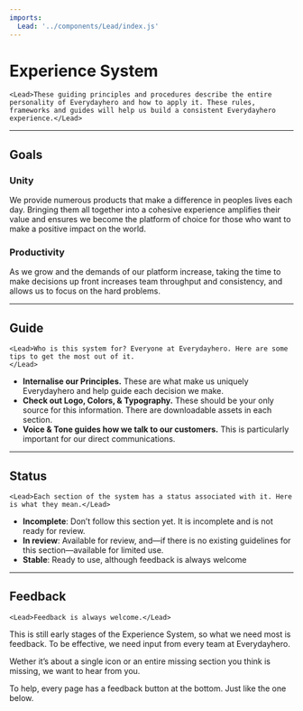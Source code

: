 ```yaml
---
imports:
  Lead: '../components/Lead/index.js'
---
```


# Experience System


```render html
<Lead>These guiding principles and procedures describe the entire personality of Everydayhero and how to apply it. These rules, frameworks and guides will help us build a consistent Everydayhero experience.</Lead>
```

---

## Goals

### Unity

We provide numerous products that make a difference in peoples lives each day. Bringing them all together into a cohesive experience amplifies their value and ensures we become the platform of choice for those who want to make a positive impact on the world.

### Productivity

As we grow and the demands of our platform increase, taking the time to make decisions up front increases team throughput and consistency, and allows us to focus on the hard problems.

---

## Guide

```render html
<Lead>Who is this system for? Everyone at Everydayhero. Here are some tips to get the most out of it.
</Lead>
```

- **Internalise our Principles.** These are what make us uniquely Everydayhero and help guide each decision we make.
- **Check out Logo, Colors, & Typography.** These should be your only source for this information. There are downloadable assets in each section.
- **Voice & Tone guides how we talk to our customers.** This is particularly important for our direct communications.

---

## Status

```render html
<Lead>Each section of the system has a status associated with it. Here is what they mean.</Lead>
```

- **Incomplete**: Don’t follow this section yet. It is incomplete and is not ready for review.
- **In review**: Available for review, and—if there is no existing guidelines for this section—available for limited use.
- **Stable**: Ready to use, although feedback is always welcome

---

## Feedback

```render html
<Lead>Feedback is always welcome.</Lead>
```

This is still early stages of the Experience System, so what we need most is feedback. To be effective, we need input from every team at Everydayhero.

Wether it’s about a single icon or an entire missing section you think is missing, we want to hear from you.

To help, every page has a feedback button at the bottom. Just like the one below.
